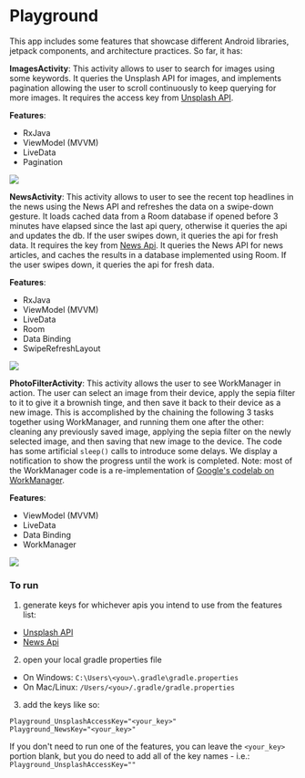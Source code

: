 # Playground

This app includes some features that showcase different Android libraries, jetpack components, and architecture practices. So far, it has: 

**ImagesActivity**: This activity allows to user to search for images using some keywords. It queries the Unsplash API for images, and implements pagination allowing the user to scroll continuously to keep querying for more images. It requires the access key from [Unsplash API](https://unsplash.com/developers).

**Features**:
* RxJava
* ViewModel (MVVM)
* LiveData
* Pagination

![](https://media.giphy.com/media/KxnUcZnyp042ElZCfY/giphy.gif)

**NewsActivity**: This activity allows to user to see the recent top headlines in the news using the News API and refreshes the data on a swipe-down gesture. It loads cached data from a Room database if opened before 3 minutes have elapsed since the last api query, otherwise it queries the api and updates the db. If the user swipes down, it queries the api for fresh data. It requires the key from [News Api](https://newsapi.org). It queries the News API for news articles, and caches the results in a database implemented using Room. If the user swipes down, it queries the api for fresh data. 

**Features**:
* RxJava
* ViewModel (MVVM)
* LiveData
* Room
* Data Binding
* SwipeRefreshLayout

![](https://media.giphy.com/media/QBqCCLFw0X8o4QwiVS/giphy.gif)

**PhotoFilterActivity**: 
This activity allows the user to see WorkManager in action. The user can select an image from their device, apply the sepia filter to it to give it a brownish tinge, and then save it back to their device as a new image. This is accomplished by the chaining the following 3 tasks together using WorkManager, and running them one after the other: cleaning any previously saved image, applying the sepia filter on the newly selected image, and then saving that new image to the device. The code has some artificial `sleep()` calls to introduce some delays. We display a notification to show the progress until the work is completed. Note: most of the WorkManager code is a re-implementation of [Google's codelab on WorkManager](https://codelabs.developers.google.com/codelabs/android-workmanager-kt/).

**Features**:
* ViewModel (MVVM)
* LiveData
* Data Binding
* WorkManager

![](https://media.giphy.com/media/KbdzXIBfYYBJy7ZKnh/giphy.gif)

### To run
1. generate keys for whichever  apis you intend to use from the features list: 
- [Unsplash API](https://unsplash.com/developers)
- [News Api](https://newsapi.org)

2. open your local gradle properties file
- On Windows: `C:\Users\<you>\.gradle\gradle.properties`
- On Mac/Linux: `/Users/<you>/.gradle/gradle.properties`
  
3. add the keys like so:
```
Playground_UnsplashAccessKey="<your_key>"
Playground_NewsKey="<your_key>"
```
If you don't need to run one of the features, you can leave the `<your_key>` portion blank, but you do need to add all of the key names - i.e.: `Playground_UnsplashAccessKey=""`


